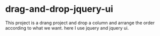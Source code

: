 # drag-and-drop-jquery-ui

This project is a drang project and drop a column and arrange the order according to what we want.
here I use jquery and jquery ui.
